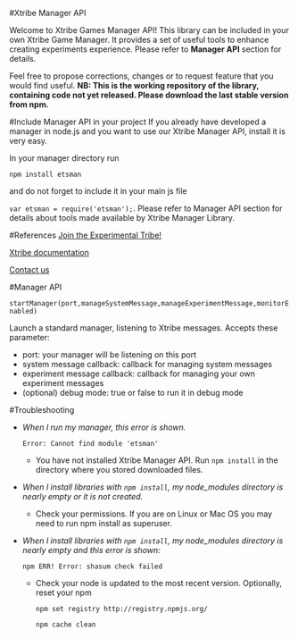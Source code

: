 #Xtribe Manager API

Welcome to Xtribe Games Manager API! This library can be included in your own Xtribe Game Manager. It provides a set of useful tools to enhance creating experiments experience. Please refer to **Manager API** section for details.

Feel free to propose corrections, changes or to request feature that you would find useful. **NB: This is the working repository of the library, containing code not yet released. Please download the last stable version from npm.**

#Include Manager API in your project
If you already have developed a manager in node.js and you want to use our Xtribe Manager API, install it is very easy.

In your manager directory run 

`npm install etsman` 

and do not forget to include it in your main js file 

`var etsman = require('etsman');`.
Please refer to Manager API section for details about tools made available by Xtribe Manager Library.

#References
[Join the Experimental Tribe!](http://xtribe.eu/)

[Xtribe documentation](http://xtribe.eu/en/page/xtribe-devdoc)

[Contact us](mailto:xtribe.eu@gmail.com)

#Manager API

`startManager(port,manageSystemMessage,manageExperimentMessage,monitorEnabled)`

Launch a standard manager, listening to Xtribe messages. Accepts these parameter:

- port: your manager will be listening on this port
- system message callback: callback for managing system messages
- experiment message callback: callback for managing your own experiment messages
- (optional) debug mode: true or false to run it in debug mode

#Troubleshooting
- *When I run my manager, this error is shown.*
 
   `Error: Cannot find module 'etsman'`

  - You have not installed Xtribe Manager API. Run `npm install` in the directory where you stored downloaded files.
  
- *When I install libraries with `npm install`, my node_modules directory is nearly empty or it is not created.*
  - Check your permissions. If you are on Linux or Mac OS you may need to run npm install as superuser.

- *When I install libraries with `npm install`, my node_modules directory is nearly empty and this error is shown:*

    `npm ERR! Error: shasum check failed`

  - Check your node is updated to the most recent version. Optionally, reset your npm

     `npm set registry http://registry.npmjs.org/` 
     
     `npm cache clean`

